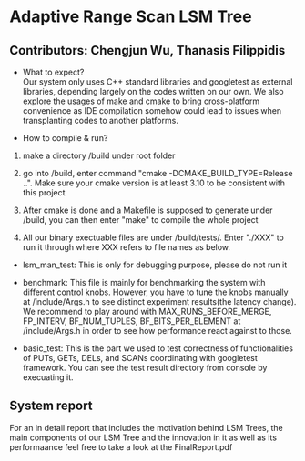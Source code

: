 # Adaptive Range Scan LSM Tree

Contributors: Chengjun Wu, Thanasis Filippidis
-------------------------------------------------------------

- What to expect?  
Our system only uses C++ standard libraries and googletest as external libraries, depending largely on the codes written on our own. We also explore the usages of make and cmake to bring cross-platform convenience as IDE compilation somehow could lead to issues when transplanting codes to another platforms.


- How to compile & run? 
1. make a directory /build under root folder 

2. go into /build, enter command "cmake -DCMAKE_BUILD_TYPE=Release ..". Make sure your cmake version is at least 
3.10 to be consistent with this project

3. After cmake is done and a Makefile is supposed to generate under /build, you can then enter "make" to compile the whole project

4. All our binary exectuable files are under /build/tests/. Enter "./XXX" to run it through where XXX refers to file names as below.
- lsm_man_test: This is only for debugging purpose, please do not run it

- benchmark: This file is mainly for benchmarking the system with different control knobs. However, you have to tune the knobs manually at /include/Args.h to see distinct experiment results(the latency change). We recommend to play around with MAX_RUNS_BEFORE_MERGE, FP_INTERV, BF_NUM_TUPLES, BF_BITS_PER_ELEMENT at /include/Args.h in order to see how performance react against to those.

- basic_test: This is the part we used to test correctness of functionalities of PUTs, GETs, DELs, and SCANs coordinating with googletest framework. You can see the test result directory from console by execuating it.

## System report  

For an in detail report that includes the motivation behind LSM Trees, the main components of our LSM Tree and the innovation in it as well as its performaance feel free to take a look at the FinalReport.pdf
